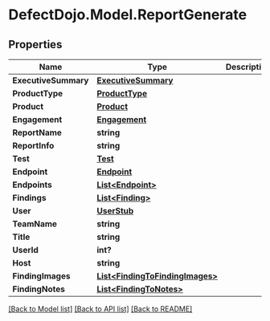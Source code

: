 # DefectDojo.Model.ReportGenerate
## Properties

Name | Type | Description | Notes
------------ | ------------- | ------------- | -------------
**ExecutiveSummary** | [**ExecutiveSummary**](ExecutiveSummary.md) |  | 
**ProductType** | [**ProductType**](ProductType.md) |  | [optional] 
**Product** | [**Product**](Product.md) |  | [optional] 
**Engagement** | [**Engagement**](Engagement.md) |  | [optional] 
**ReportName** | **string** |  | 
**ReportInfo** | **string** |  | 
**Test** | [**Test**](Test.md) |  | [optional] 
**Endpoint** | [**Endpoint**](Endpoint.md) |  | [optional] 
**Endpoints** | [**List&lt;Endpoint&gt;**](Endpoint.md) |  | [optional] 
**Findings** | [**List&lt;Finding&gt;**](Finding.md) |  | [optional] 
**User** | [**UserStub**](UserStub.md) |  | [optional] 
**TeamName** | **string** |  | 
**Title** | **string** |  | 
**UserId** | **int?** |  | 
**Host** | **string** |  | 
**FindingImages** | [**List&lt;FindingToFindingImages&gt;**](FindingToFindingImages.md) |  | [optional] 
**FindingNotes** | [**List&lt;FindingToNotes&gt;**](FindingToNotes.md) |  | [optional] 

[[Back to Model list]](../README.md#documentation-for-models) [[Back to API list]](../README.md#documentation-for-api-endpoints) [[Back to README]](../README.md)

